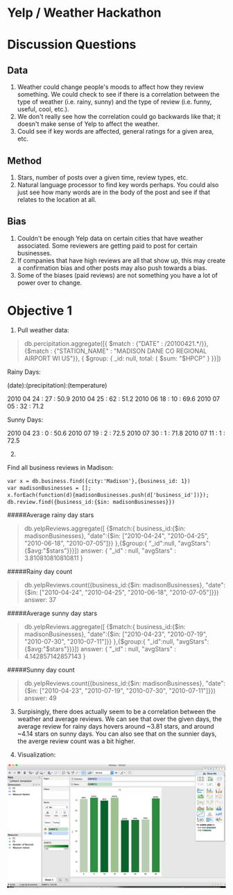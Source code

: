 # Yelp / Weather Hackathon

# Discussion Questions

## Data

1. Weather could change people's moods to affect how they review something.
We could check to see if there is a correlation between the type of weather
(i.e. rainy, sunny) and the type of review (i.e. funny, useful, cool, etc.).
2. We don't really see how the correlation could go backwards like that; it
doesn't make sense of Yelp to affect the weather.
3. Could see if key words are affected, general ratings for a given area, etc.

## Method

1. Stars, number of posts over a given time, review types, etc.
2. Natural language processor to find key words perhaps. You could also just
see how many words are in the body of the post and see if that relates to the
location at all.

## Bias

1. Couldn't be enough Yelp data on certain cities that have weather associated.
Some reviewers are getting paid to post for certain businesses.
2. If companies that have high reviews are all that show up, this may create a 
confirmation bias and other posts may also push towards a bias.
3. Some of the biases (paid reviews) are not something you have a lot of power
over to change.

# Objective 1

1. Pull weather data:
> db.percipitation.aggregate([{ $match : {"DATE" : /20100421.*/}}, {$match : {"STATION_NAME" : "MADISON DANE CO REGIONAL AIRPORT WI US"}}, { $group: { _id: null, total: { $sum: "$HPCP" } }}])

  Rainy Days:

  (date):(precipitation):(temperature)

  2010 04 24 : 27 : 50.9
  2010 04 25 : 62 : 51.2
  2010 06 18 : 10 : 69.6
  2010 07 05 : 32 : 71.2

  Sunny Days:

  2010 04 23 : 0 : 50.6
  2010 07 19 : 2 : 72.5
  2010 07 30 : 1 : 71.8
  2010 07 11 : 1 : 72.5

2. 

Find all business reviews in Madison:
```
var x = db.business.find({city:'Madison'},{business_id: 1})
var madisonBusinesses = [];
x.forEach(function(d){madisonBusinesses.push(d['business_id'])});
db.review.find({business_id:{$in: madisonBusinesses}})
```

#####Average rainy day stars
> db.yelpReviews.aggregate([ {$match:{ business_id:{$in: madisonBusinesses}, "date":{$in: ["2010-04-24", "2010-04-25", "2010-06-18", "2010-07-05"]}} },{$group:{ "_id":null, "avgStars":{$avg:"$stars"}}}])
answer: { "_id" : null, "avgStars" : 3.810810810810811 }

#####Rainy day count
> db.yelpReviews.count({business_id:{$in: madisonBusinesses}, "date":{$in: ["2010-04-24", "2010-04-25", "2010-06-18", "2010-07-05"]}})
answer: 37

#####Average sunny day stars
> db.yelpReviews.aggregate([ {$match:{ business_id:{$in: madisonBusinesses}, "date":{$in: ["2010-04-23", "2010-07-19", "2010-07-30", "2010-07-11"]}} },{$group:{ "_id":null, "avgStars":{$avg:"$stars"}}}])
answer: { "_id" : null, "avgStars" : 4.142857142857143 }

#####Sunny day count
> db.yelpReviews.count({business_id:{$in: madisonBusinesses}, "date":{$in: ["2010-04-23", "2010-07-19", "2010-07-30", "2010-07-11"]}})
answer: 49

3. Surpisingly, there does actually seem to be a correlation between the
weather and average reviews. We can see that over the given days, the average
review for rainy days hovers around ~3.81 stars, and around ~4.14 stars on
sunny days. You can also see that on the sunnier days, the averge review count
was a bit higher.

4. Visualization:

![Visualization](img/visual.png?raw=true)


